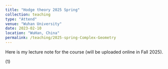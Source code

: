 ```yaml
---
title: "Hodge theory 2025 Spring"
collection: teaching
type: "Attend"
venue: "Wuhan University"
date: 2023-02-10
location: "WuHan, China"
permalink: /teaching/2025-spring-Complex-Geometry
---
```


Here is my lecture note for the course (will be uploaded online in Fall 2025).

(1) 